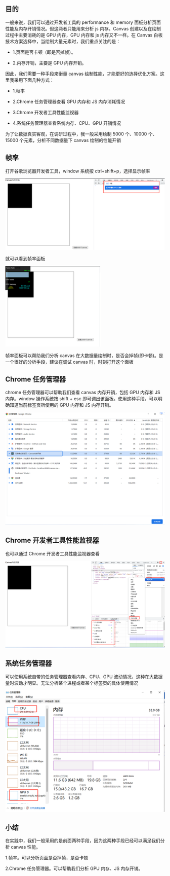 ## 目的

一般来说，我们可以通过开发者工具的 performance 和 memory 面板分析页面性能及内存开销情况。但这两者只能用来分析 js 内存。Canvas 创建以及在绘制过程中主要消耗的是 GPU 内存，GPU 内存和 js 内存又不一样。在 Canvas 白板技术方案选择中，当绘制大量元素时，我们重点关注的是：

- 1.页面是否卡顿（即是否掉帧）。

- 2.内存开销，主要是 GPU 内存开销。

因此，我们需要一种手段来衡量 canvas 绘制性能，才能更好的选择优化方案。这里我采用下面几种方式：

- 1.帧率

- 2.Chrome 任务管理器查看 GPU 内存和 JS 内存消耗情况

- 3.Chrome 开发者工具性能监视器

- 4.系统任务管理器查看系统内存、CPU、GPU 开销情况

为了让数据真实客观，在调研过程中，我一般采用绘制 5000 个、10000 个、15000 个元素，分析不同数据量下 canvas 绘制的性能开销

## 帧率

打开谷歌浏览器开发者工具，window 系统按 ctrl+shift+p，选择显示帧率

![image](../../excalidraw-app/memory_02.png)

就可以看到帧率面板

![image](../../excalidraw-app/memory_03.png)

帧率面板可以帮助我们分析 canvas 在大数据量绘制时，是否会掉帧(即卡顿)。是一个很好的分析手段，建议在调试 canvas 时，时刻打开这个面板

## Chrome 任务管理器

chrome 任务管理器可以帮助我们查看 canvas 内存开销，包括 GPU 内存和 JS 内存。window 操作系统按 shift + esc 即可调出该面板。使用这种手段，可以明确知道当前标签页所使用的 GPU 内存和 JS 内存开销。

![image](../../excalidraw-app/memory_04.png)

## Chrome 开发者工具性能监视器

也可以通过 Chrome 开发者工具性能监视器查看


![image](../../excalidraw-app/memory_05.png)

## 系统任务管理器

可以使用系统自带的任务管理器查看内存、CPU、GPU 波动情况，这种在大数据量时波动才明显。无法分析某个进程或者某个标签页的具体使用情况

![image](../../excalidraw-app/memory_06.png)

## 小结

在实践中，我们一般采用的是前面两种手段，因为这两种手段已经可以满足我们分析 canvas 性能。

1.帧率。可以分析页面是否掉帧，是否卡顿

2.Chrome 任务管理器。可以帮助我们分析 GPU 内存、JS 内存开销。
